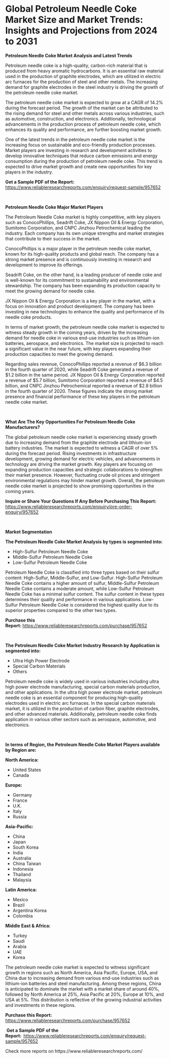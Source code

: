 <p><h1>Global Petroleum Needle Coke Market Size and Market Trends: Insights and Projections from 2024 to 2031</h1></p><p><strong>Petroleum Needle Coke Market Analysis and Latest Trends</strong></p>
<p><p>Petroleum needle coke is a high-quality, carbon-rich material that is produced from heavy aromatic hydrocarbons. It is an essential raw material used in the production of graphite electrodes, which are utilized in electric arc furnaces for the production of steel and other metals. The increasing demand for graphite electrodes in the steel industry is driving the growth of the petroleum needle coke market.</p><p>The petroleum needle coke market is expected to grow at a CAGR of 14.2% during the forecast period. The growth of the market can be attributed to the rising demand for steel and other metals across various industries, such as automotive, construction, and electronics. Additionally, technological advancements in the production process of petroleum needle coke, which enhances its quality and performance, are further boosting market growth.</p><p>One of the latest trends in the petroleum needle coke market is the increasing focus on sustainable and eco-friendly production processes. Market players are investing in research and development activities to develop innovative techniques that reduce carbon emissions and energy consumption during the production of petroleum needle coke. This trend is expected to drive market growth and create new opportunities for key players in the industry.</p></p>
<p><strong>Get a Sample PDF of the Report:&nbsp;</strong> <a href="https://www.reliableresearchreports.com/enquiry/request-sample/957652">https://www.reliableresearchreports.com/enquiry/request-sample/957652</a></p>
<p>&nbsp;</p>
<p><strong>Petroleum Needle Coke Major Market Players</strong></p>
<p><p>The Petroleum Needle Coke market is highly competitive, with key players such as ConocoPhillips, Seadrift Coke, JX Nippon Oil & Energy Corporation, Sumitomo Corporation, and CNPC Jinzhou Petrochemical leading the industry. Each company has its own unique strengths and market strategies that contribute to their success in the market.</p><p>ConocoPhillips is a major player in the petroleum needle coke market, known for its high-quality products and global reach. The company has a strong market presence and is continuously investing in research and development to improve its offerings.</p><p>Seadrift Coke, on the other hand, is a leading producer of needle coke and is well-known for its commitment to sustainability and environmental stewardship. The company has been expanding its production capacity to meet the growing demand for needle coke.</p><p>JX Nippon Oil & Energy Corporation is a key player in the market, with a focus on innovation and product development. The company has been investing in new technologies to enhance the quality and performance of its needle coke products.</p><p>In terms of market growth, the petroleum needle coke market is expected to witness steady growth in the coming years, driven by the increasing demand for needle coke in various end-use industries such as lithium-ion batteries, aerospace, and electronics. The market size is projected to reach a significant value in the near future, with key players expanding their production capacities to meet the growing demand.</p><p>Regarding sales revenue, ConocoPhillips reported a revenue of $6.3 billion in the fourth quarter of 2020, while Seadrift Coke generated a revenue of $1.2 billion in the same period. JX Nippon Oil & Energy Corporation reported a revenue of $5.7 billion, Sumitomo Corporation reported a revenue of $4.5 billion, and CNPC Jinzhou Petrochemical reported a revenue of $2.8 billion in the fourth quarter of 2020. These figures indicate the strong market presence and financial performance of these key players in the petroleum needle coke market.</p></p>
<p>&nbsp;</p>
<p><strong>What Are The Key Opportunities For Petroleum Needle Coke Manufacturers?</strong></p>
<p><p>The global petroleum needle coke market is experiencing steady growth due to increasing demand from the graphite electrode and lithium-ion battery industries. The market is expected to witness a CAGR of over 5% during the forecast period. Rising investments in infrastructure development, growing demand for electric vehicles, and advancements in technology are driving the market growth. Key players are focusing on expanding production capacities and strategic collaborations to strengthen their market presence. However, fluctuating crude oil prices and stringent environmental regulations may hinder market growth. Overall, the petroleum needle coke market is projected to show promising opportunities in the coming years.</p></p>
<p><strong>Inquire or Share Your Questions If Any Before Purchasing This Report:</strong> <a href="https://www.reliableresearchreports.com/enquiry/pre-order-enquiry/957652">https://www.reliableresearchreports.com/enquiry/pre-order-enquiry/957652</a></p>
<p>&nbsp;</p>
<p><strong>Market Segmentation</strong></p>
<p><strong>The Petroleum Needle Coke Market Analysis by types is segmented into:</strong></p>
<p><ul><li>High-Sulfur Petroleum Needle Coke</li><li>Middle-Sulfur Petroleum Needle Coke</li><li>Low-Sulfur Petroleum Needle Coke</li></ul></p>
<p><p>Petroleum Needle Coke is classified into three types based on their sulfur content: High-Sulfur, Middle-Sulfur, and Low-Sulfur. High-Sulfur Petroleum Needle Coke contains a higher amount of sulfur, Middle-Sulfur Petroleum Needle Coke contains a moderate amount, while Low-Sulfur Petroleum Needle Coke has a minimal sulfur content. The sulfur content in these types determines their quality and performance in various applications. Low-Sulfur Petroleum Needle Coke is considered the highest quality due to its superior properties compared to the other two types.</p></p>
<p><strong>Purchase this Report:&nbsp;</strong><a href="https://www.reliableresearchreports.com/purchase/957652">https://www.reliableresearchreports.com/purchase/957652</a></p>
<p>&nbsp;</p>
<p><strong>The Petroleum Needle Coke Market Industry Research by Application is segmented into:</strong></p>
<p><ul><li>Ultra High Power Electrode</li><li>Special Carbon Materials</li><li>Others</li></ul></p>
<p><p>Petroleum needle coke is widely used in various industries including ultra high power electrode manufacturing, special carbon materials production, and other applications. In the ultra high power electrode market, petroleum needle coke is an essential component for producing high-quality electrodes used in electric arc furnaces. In the special carbon materials market, it is utilized in the production of carbon fiber, graphite electrodes, and other advanced materials. Additionally, petroleum needle coke finds application in various other sectors such as aerospace, automotive, and electronics.</p></p>
<p>&nbsp;</p>
<p><strong>In terms of Region, the Petroleum Needle Coke Market Players available by Region are:</strong></p>
<p>
    <p> <strong> North America: </strong>
        <ul>
            <li>United States</li>
            <li>Canada</li>
        </ul>
        </p> 
    <p> <strong> Europe: </strong>
        <ul>
            <li>Germany</li>
            <li>France</li>
            <li>U.K.</li>
            <li>Italy</li>
            <li>Russia</li>
        </ul>
        </p> 
    <p> <strong> Asia-Pacific: </strong>
        <ul>
            <li>China</li>
            <li>Japan</li>
            <li>South Korea</li>
            <li>India</li>
            <li>Australia</li>
            <li>China Taiwan</li>
            <li>Indonesia</li>
            <li>Thailand</li>
            <li>Malaysia</li>
        </ul>
        </p> 
    <p> <strong> Latin America: </strong>
        <ul>
            <li>Mexico</li>
            <li>Brazil</li>
            <li>Argentina Korea</li>
            <li>Colombia</li>
        </ul>
        </p> 
    <p> <strong> Middle East & Africa: </strong>
        <ul>
            <li>Turkey</li>
            <li>Saudi</li>
            <li>Arabia</li>
            <li>UAE</li>
            <li>Korea</li>
        </ul>
    </p>
    </p>
<p><p>The petroleum needle coke market is expected to witness significant growth in regions such as North America, Asia Pacific, Europe, USA, and China due to increasing demand from various end-use industries such as lithium-ion batteries and steel manufacturing. Among these regions, China is anticipated to dominate the market with a market share of around 40%, followed by North America at 25%, Asia Pacific at 20%, Europe at 10%, and USA at 5%. This distribution is reflective of the growing industrial activities and investments in these regions.</p></p>
<p><strong>Purchase this Report: </strong><a href="https://www.reliableresearchreports.com/purchase/957652">https://www.reliableresearchreports.com/purchase/957652</a></p>
<p>&nbsp;<strong>Get a Sample PDF of the Report:&nbsp;&nbsp;</strong><a href="https://www.reliableresearchreports.com/enquiry/request-sample/957652">https://www.reliableresearchreports.com/enquiry/request-sample/957652</a></p>
<p><strong></strong></p>
<p>Check more reports on https://www.reliableresearchreports.com/</p>